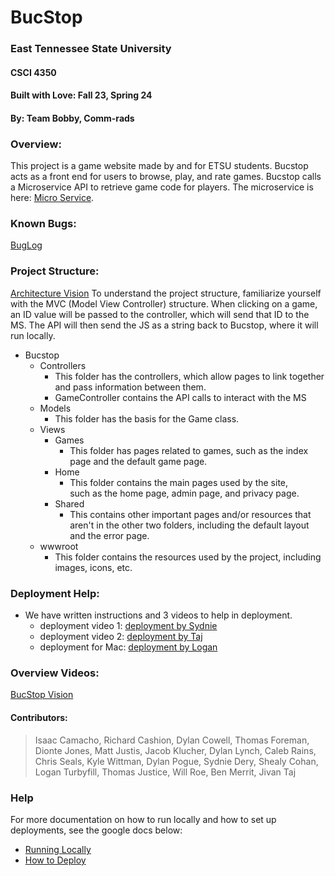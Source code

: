 # BucStop
### East Tennessee State University
#### CSCI 4350
#### Built with Love: Fall 23, Spring 24
#### By: Team Bobby, Comm-rads 

### Overview:
This project is a game website made by and for ETSU students. Bucstop acts as a front end for users to browse, play, and rate games. Bucstop calls a Microservice API to retrieve game code for players. The microservice is here: [Micro Service](https://github.com/BucStop-net/GameInfoMicroService_SP24).

### Known Bugs:
[BugLog](https://docs.google.com/document/d/18zQnqhbHpZvoPzhQS3A24BacXtmFW6eH7-32d9fFwlc/edit?usp=sharing)

### Project Structure: 
[Architecture Vision](https://docs.google.com/document/d/1JRDEq0iDyEp96cbt_YUVYm2EnMUxjwyqOOTLxx7t7Fg/edit?usp=sharing) 
To understand the project structure, familiarize yourself with the
MVC (Model View Controller) structure. When clicking on a game, 
an ID value will be passed to the controller, which will send that ID to the MS. The API will then 
send the JS as a string back to Bucstop, where it will run locally.  

* Bucstop
	* Controllers
		* This folder has the controllers, which allow pages to 
			link together and pass information between them.
		* GameController contains the API calls to interact with the MS 
	* Models
		* This folder has the basis for the Game class.
	* Views
		* Games
			* This folder has pages related to games, such as
				the index page and the default game page.
		* Home
			* This folder contains the main pages used by the site, 				
				such as the home page, admin page, and privacy page.
		* Shared 
			* This contains other important pages and/or resources 
				that aren't in the other two folders, including the
				default layout and the error page.
	* wwwroot
		* This folder contains the resources used by the project, 
			including images, icons, etc.
### Deployment Help: 
* We have written instructions and 3 videos to help in deployment. 
	* deployment video 1: [deployment by Sydnie](https://youtu.be/wLctheT-7SE)
	* deployment video 2: [deployment by Taj](https://www.youtube.com/watch?v=HzFFTk4tlOI&t=1041s)
	* deployment for Mac: [deployment by Logan](https://www.youtube.com/watch?v=oK3Olw4wlLs&list=PLLVrCqkyEWa_6qhZhzTfgVTu3WL6ywW2G&index=1)
### Overview Videos:
[BucStop Vision](https://youtu.be/KyqVh7D8oz4)
#### Contributors:  
> Isaac Camacho, Richard Cashion, Dylan Cowell, Thomas Foreman,
> Dionte Jones, Matt Justis, Jacob Klucher, Dylan Lynch, 
> Caleb Rains, Chris Seals, Kyle Wittman,
> Dylan Pogue, Sydnie Dery, Shealy Cohan, Logan Turbyfill,
> Thomas Justice,  Will Roe, Ben Merrit, Jivan Taj 


### Help
For more documentation on how to run locally and how to set up deployments, see the google docs below:
* [Running Locally](https://docs.google.com/document/d/1gfUpjZNfqWyv1ohUW1IaS8fOhXp0hOx6tFQVXBADa8Q/edit?usp=sharing)
* [How to Deploy](https://docs.google.com/document/d/1MbolrcHgcJCKjInjxEu2orgP7qfAPIBt_-CmevXkIew/edit)
